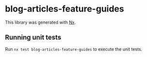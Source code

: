 # blog-articles-feature-guides

This library was generated with [Nx](https://nx.dev).

## Running unit tests

Run `nx test blog-articles-feature-guides` to execute the unit tests.
